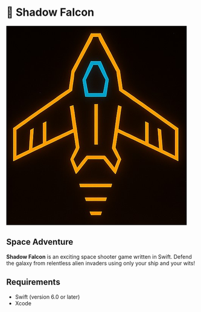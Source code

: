 # 🚀 Shadow Falcon

![Shadow Falcon Logo](Resources/Logo.png)

## Space Adventure 

**Shadow Falcon** is an exciting space shooter game written in Swift. Defend the galaxy from relentless alien invaders using only your ship and your wits!

## Requirements

- Swift (version 6.0 or later)
- Xcode
